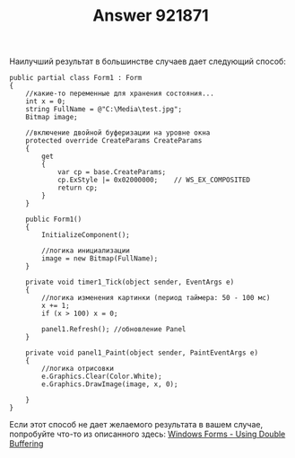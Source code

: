 ﻿---
title: "Answer 921871"
se.owner.user_id: 240512
se.owner.display_name: "MSDN.WhiteKnight"
se.owner.link: "https://ru.stackoverflow.com/users/240512/msdn-whiteknight"
se.answer_id: 921871
se.question_id: 920261
se.post_type: answer
se.score: 0
se.is_accepted: False
---
<p>Наилучший результат в большинстве случаев дает следующий способ:</p>

<pre><code>public partial class Form1 : Form
{
    //какие-то переменные для хранения состояния...
    int x = 0;        
    string FullName = @"C:\Media\test.jpg";
    Bitmap image;

    //включение двойной буферизации на уровне окна
    protected override CreateParams CreateParams
    {
        get
        {
            var cp = base.CreateParams;
            cp.ExStyle |= 0x02000000;    // WS_EX_COMPOSITED
            return cp;
        }
    }

    public Form1()
    {
        InitializeComponent();  

        //логика инициализации        
        image = new Bitmap(FullName); 
    }

    private void timer1_Tick(object sender, EventArgs e)
    {
        //логика изменения картинки (период таймера: 50 - 100 мс)
        x += 1;
        if (x &gt; 100) x = 0;

        panel1.Refresh(); //обновление Panel             
    }        

    private void panel1_Paint(object sender, PaintEventArgs e)
    {
        //логика отрисовки
        e.Graphics.Clear(Color.White);
        e.Graphics.DrawImage(image, x, 0);

    }
}
</code></pre>

<p>Если этот способ не дает желаемого результата в вашем случае, попробуйте что-то из описанного здесь: <a href="https://docs.microsoft.com/en-us/dotnet/framework/winforms/advanced/using-double-buffering" rel="nofollow noreferrer">Windows Forms - Using Double Buffering</a></p>

